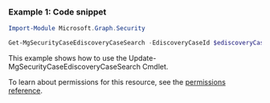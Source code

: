 ### Example 1: Code snippet

```powershellImport-Module Microsoft.Graph.Security

Get-MgSecurityCaseEdiscoveryCaseSearch -EdiscoveryCaseId $ediscoveryCaseId -EdiscoverySearchId $ediscoverySearchId
```
This example shows how to use the Update-MgSecurityCaseEdiscoveryCaseSearch Cmdlet.
To learn about permissions for this resource, see the [permissions reference](/graph/permissions-reference).

